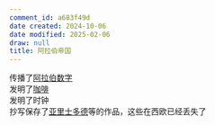 ```yaml
---
comment_id: a683f49d
date created: 2024-10-06
date modified: 2025-02-06
draw: null
title: 阿拉伯帝国
---
```

传播了[阿拉伯数字](2%20第二大脑/1%20宇宙概念树/形式科学、数学科学/数学/阿拉伯数字.md)  
发明了[咖啡](咖啡.md)  
发明了时钟  
抄写保存了[亚里士多德](亚里士多德.md)等的作品，这些在西欧已经丢失了
